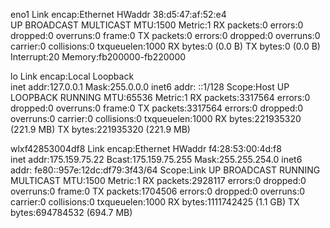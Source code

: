eno1      Link encap:Ethernet  HWaddr 38:d5:47:af:52:e4  
          UP BROADCAST MULTICAST  MTU:1500  Metric:1
          RX packets:0 errors:0 dropped:0 overruns:0 frame:0
          TX packets:0 errors:0 dropped:0 overruns:0 carrier:0
          collisions:0 txqueuelen:1000 
          RX bytes:0 (0.0 B)  TX bytes:0 (0.0 B)
          Interrupt:20 Memory:fb200000-fb220000 

lo        Link encap:Local Loopback  
          inet addr:127.0.0.1  Mask:255.0.0.0
          inet6 addr: ::1/128 Scope:Host
          UP LOOPBACK RUNNING  MTU:65536  Metric:1
          RX packets:3317564 errors:0 dropped:0 overruns:0 frame:0
          TX packets:3317564 errors:0 dropped:0 overruns:0 carrier:0
          collisions:0 txqueuelen:1000 
          RX bytes:221935320 (221.9 MB)  TX bytes:221935320 (221.9 MB)

wlxf42853004df8 Link encap:Ethernet  HWaddr f4:28:53:00:4d:f8  
          inet addr:175.159.75.22  Bcast:175.159.75.255  Mask:255.255.254.0
          inet6 addr: fe80::957e:12dc:df79:3f43/64 Scope:Link
          UP BROADCAST RUNNING MULTICAST  MTU:1500  Metric:1
          RX packets:2928117 errors:0 dropped:0 overruns:0 frame:0
          TX packets:1704506 errors:0 dropped:0 overruns:0 carrier:0
          collisions:0 txqueuelen:1000 
          RX bytes:1111742425 (1.1 GB)  TX bytes:694784532 (694.7 MB)

